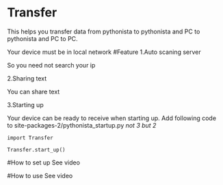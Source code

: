 # Transfer

This helps you transfer data from pythonista to pythonista and PC to pythonista and PC to PC.

Your device must be in local network
#Feature
1.Auto scaning server

So you need not search your ip

2.Sharing text

You can share text

3.Starting up

Your device can be ready to receive when starting up.
Add following code to site-packages-2/pythonista_startup.py *not 3 but 2*

~~~~
import Transfer

Transfer.start_up()
~~~~

#How to set up
See video

#How to use 
See video